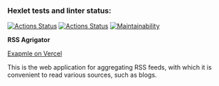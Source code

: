### Hexlet tests and linter status:
[![Actions Status](https://github.com/kotyasher/frontend-project-11/actions/workflows/hexlet-check.yml/badge.svg)](https://github.com/kotyasher/frontend-project-11/actions)
[![Actions Status](https://github.com/kotyasher/frontend-project-11/actions/workflows/nodejs.yml/badge.svg)](https://github.com/kotyasher/frontend-project-11/actions)
[![Maintainability](https://api.codeclimate.com/v1/badges/59136b6da926c190baa5/maintainability)](https://codeclimate.com/github/kotyasher/frontend-project-11/maintainability)

**RSS Agrigator**

[Exapmle on Vercel](https://kotyasher-rss-reader.vercel.app)

This is the web application for aggregating RSS feeds, with which it is convenient to read various sources, such as blogs.
